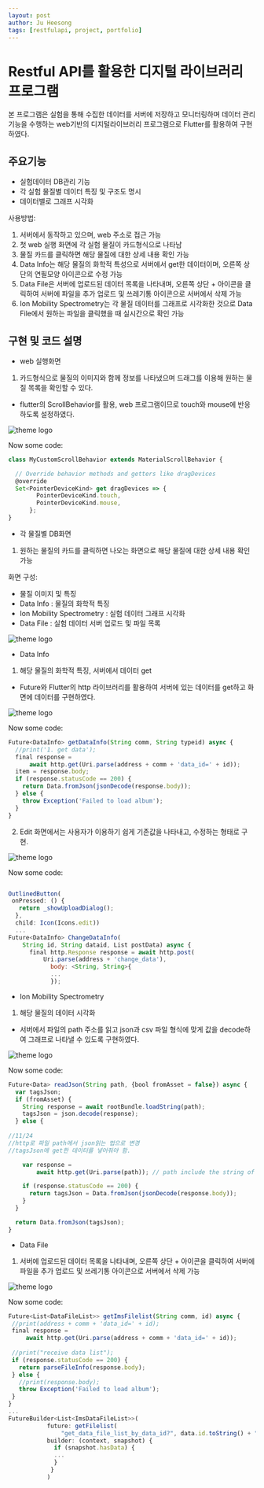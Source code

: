 ```yaml
---
layout: post
author: Ju Heesong
tags: [restfulapi, project, portfolio]
---
```


# Restful API를 활용한 디지털 라이브러리 프로그램

본 프로그램은 실험을 통해 수집한 데이터를 서버에 저장하고 모니터링하며 데이터 관리 기능을 수행하는 web기반의 디지털라이브러리 프로그램으로 Flutter를 활용하여 구현하였다.


## 주요기능

- 실험데이터 DB관리 기능
- 각 실험 물질별 데이터 특징 및 구조도 명시
- 데이터별로 그래프 시각화

사용방법:

1. 서버에서 동작하고 있으며, web 주소로 접근 가능
2. 첫 web 실행 화면에 각 실험 물질이 카드형식으로 나타남
3. 물질 카드를 클릭하면 해당 물질에 대한 상세 내용 확인 가능
4. Data Info는 해당 물질의 화학적 특성으로 서버에서 get한 데이터이며, 오른쪽 상단의 연필모양 아이콘으로 수정 가능
5. Data File은 서버에 업로드된 데이터 목록을 나타내며, 오른쪽 상단 + 아이콘을 클릭하여 서버에 파일을 추가 업로드 및 쓰레기통 아이콘으로 서버에서 삭제 가능
6. Ion Mobility Spectrometry는 각 물질 데이터를 그래프로 시각화한 것으로 Data File에서 원하는 파일을 클릭했을 때 실시간으로 확인 가능


## 구현 및 코드 설명

- web 실행화면
 1. 카드형식으로 물질의 이미지와 함께 정보를 나타냈으며 드래그를 이용해 원하는 물질 목록을 확인할 수 있다.
 - flutter의 ScrollBehavior를 활용, web 프로그램이므로 touch와 mouse에 반응하도록 설정하였다.

![theme logo](http://ju-ffi.github.io/assets/images/favicon/P1실행화면.PNG)

Now some code:

```javascript
class MyCustomScrollBehavior extends MaterialScrollBehavior {

  // Override behavior methods and getters like dragDevices
  @override
  Set<PointerDeviceKind> get dragDevices => {
        PointerDeviceKind.touch,
        PointerDeviceKind.mouse,
      };
}
```

- 각 물질별 DB화면
 1. 원하는 물질의 카드를 클릭하면 나오는 화면으로 해당 물질에 대한 상세 내용 확인 가능
 
 화면 구성:
 - 물질 이미지 및 특징
 - Data Info : 물질의 화학적 특징
 - Ion Mobility Spectrometry : 실험 데이터 그래프 시각화
 - Data File : 실험 데이터 서버 업로드 및 파일 목록

![theme logo](http://ju-ffi.github.io/assets/images/favicon/p1물질별화면.PNG)



- Data Info
 1. 해당 물질의 화학적 특징, 서버에서 데이터 get
 - Future와 Flutter의 http 라이브러리를 활용하여 서버에 있는 데이터를 get하고 화면에 데이터를 구현하였다.
 
![theme logo](http://ju-ffi.github.io/assets/images/favicon/p1DataInfo.PNG)

Now some code:

```javascript
Future<DataInfo> getDataInfo(String comm, String typeid) async {
  //print('1. get data');
  final response =
      await http.get(Uri.parse(address + comm + 'data_id=' + id));
  item = response.body;
  if (response.statusCode == 200) {
    return Data.fromJson(jsonDecode(response.body));
  } else {
    throw Exception('Failed to load album');
  }
}
```

 2. Edit 화면에서는 사용자가 이용하기 쉽게 기존값을 나타내고, 수정하는 형태로 구현.
 
![theme logo](http://ju-ffi.github.io/assets/images/favicon/p1datainfoedit.PNG)

Now some code:

```javascript

OutlinedButton(
 onPressed: () {
   return _showUploadDialog();
  },
  child: Icon(Icons.edit))
  ...
Future<DataInfo> ChangeDataInfo(
    String id, String dataid, List postData) async {
      final http.Response response = await http.post(
          Uri.parse(address + 'change_data'),
            body: <String, String>{ 
            ...
            });

```

- Ion Mobility Spectrometry
 1. 해당 물질의 데이터 시각화
  - 서버에서 파일의 path 주소를 읽고 json과 csv 파일 형식에 맞게 값을 decode하여 그래프로 나타낼 수 있도록 구현하였다.

![theme logo](http://ju-ffi.github.io/assets/images/favicon/p1datainfoedit.PNG)

Now some code:
```javascript
Future<Data> readJson(String path, {bool fromAsset = false}) async {
  var tagsJson;
  if (fromAsset) {
    String response = await rootBundle.loadString(path);
    tagsJson = json.decode(response);
  } else {
  
//11/24
//http로 파일 path에서 json읽는 법으로 변경
//tagsJson에 get한 데이터를 넣어줘야 함.

    var response =
        await http.get(Uri.parse(path)); // path include the string of JSON

    if (response.statusCode == 200) {
      return tagsJson = Data.fromJson(jsonDecode(response.body));
    }
  }

  return Data.fromJson(tagsJson);
}
```

- Data File
1. 서버에 업로드된 데이터 목록을 나타내며, 오른쪽 상단 + 아이콘을 클릭하여 서버에 파일을 추가 업로드 및 쓰레기통 아이콘으로 서버에서 삭제 가능

![theme logo](http://ju-ffi.github.io/assets/images/favicon/p1datafile.PNG)

Now some code:
 ```javascript
 Future<List<DataFileList>> getImsFilelist(String comm, id) async {
  //print(address + comm + 'data_id=' + id);
  final response =
      await http.get(Uri.parse(address + comm + 'data_id=' + id));
      
  //print("receive data list");
  if (response.statusCode == 200) {
    return parseFileInfo(response.body);
  } else {
    //print(response.body);
    throw Exception('Failed to load album');
  }
}
...
FutureBuilder<List<ImsDataFileList>>(
            future: getFilelist(
                "get_data_file_list_by_data_id?", data.id.toString() + "&is_raw=-1"),
            builder: (context, snapshot) {
              if (snapshot.hasData) {
              ...
              }
             }
            )
 ```
